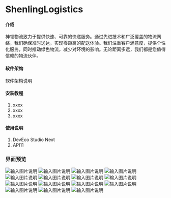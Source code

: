 # ShenlingLogistics

#### 介绍
神领物流致力于提供快速、可靠的快递服务。通过先进技术和广泛覆盖的物流网络，我们确保准时送达，实现零距离的配送体验。我们注重客户满意度，提供个性化服务，同时推动绿色物流，减少对环境的影响。无论距离多远，我们都是您值得信赖的物流伙伴。

#### 软件架构
软件架构说明


#### 安装教程

1.  xxxx
2.  xxxx
3.  xxxx

#### 使用说明

1.  DevEco Studio Next
2.  API11

### 界面预览

![输入图片说明](https://foruda.gitee.com/images/1718105481773214583/71f4d92d_8731918.png "屏幕截图")
![输入图片说明](https://foruda.gitee.com/images/1718105493649141111/fd1285c6_8731918.png "屏幕截图")
![输入图片说明](https://foruda.gitee.com/images/1718105507485384525/b0c38efe_8731918.png "屏幕截图")
![输入图片说明](https://foruda.gitee.com/images/1718105525181908363/56a40489_8731918.png "屏幕截图")
![输入图片说明](https://foruda.gitee.com/images/1718105543086521373/37e1d35b_8731918.png "屏幕截图")
![输入图片说明](https://foruda.gitee.com/images/1718105564528684489/2ce7a03d_8731918.png "屏幕截图")
![输入图片说明](https://foruda.gitee.com/images/1718105589050645803/af0f7cae_8731918.png "屏幕截图")
![输入图片说明](https://foruda.gitee.com/images/1718105652432466083/18b21444_8731918.png "屏幕截图")
![输入图片说明](https://foruda.gitee.com/images/1718105665865847901/e34c3718_8731918.png "屏幕截图")
![输入图片说明](https://foruda.gitee.com/images/1718105679078170153/7d284b53_8731918.png "屏幕截图")
![输入图片说明](https://foruda.gitee.com/images/1718105688668836907/fea94d06_8731918.png "屏幕截图")
![输入图片说明](https://foruda.gitee.com/images/1718105698126810518/d592dfa0_8731918.png "屏幕截图")
![输入图片说明](https://foruda.gitee.com/images/1718105719493077010/262d0ebc_8731918.png "屏幕截图")
![输入图片说明](https://foruda.gitee.com/images/1718105752354871845/7e545041_8731918.png "屏幕截图")
![输入图片说明](https://foruda.gitee.com/images/1718105885497322460/e758d272_8731918.png "屏幕截图")


